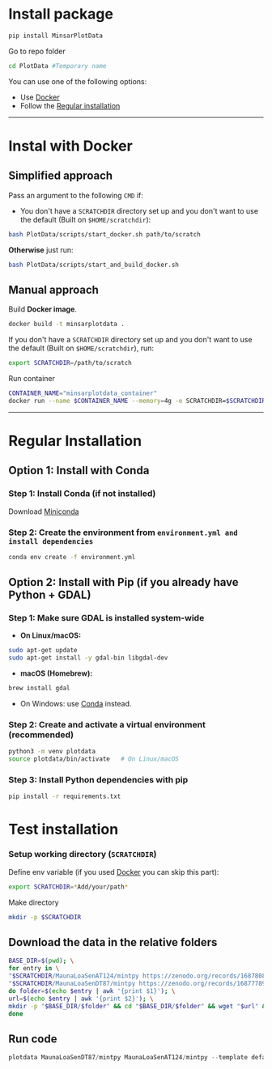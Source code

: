 # Install package
```bash
pip install MinsarPlotData
```
Go to repo folder
```bash
cd PlotData #Temporary name
```
You can use one of the following options:
- Use [Docker](https://github.com/geodesymiami/PlotData/blob/main/docs/installation.md#instal-with-docker)
- Follow the [Regular installation](https://github.com/geodesymiami/PlotData/blob/main/docs/installation.md#regular-installation)

---
# Instal with Docker
## Simplified approach
Pass an argument to the following `CMD` if:
- You don't have a `SCRATCHDIR` directory set up and you don't want to use the default (Built on `$HOME/scratchdir`):
```bash
bash PlotData/scripts/start_docker.sh path/to/scratch
```
**Otherwise** just run:
```bash
bash PlotData/scripts/start_and_build_docker.sh
```
## Manual approach
Build **Docker image**.
```bash
docker build -t minsarplotdata .
```
If you don't have a `SCRATCHDIR` directory set up and you don't want to use the default (Built on `$HOME/scratchdir`), run:
```bash
export SCRATCHDIR=/path/to/scratch
```
Run container
```bash
CONTAINER_NAME="minsarplotdata_container"
docker run --name $CONTAINER_NAME --memory=4g -e SCRATCHDIR=$SCRATCHDIR -v $SCRATCHDIR:$SCRATCHDIR -it minsarplotdata
```
---
# Regular Installation
## Option 1: Install with Conda

### Step 1: Install Conda (if not installed)
Download [Miniconda](https://docs.conda.io/en/latest/miniconda.html)

### Step 2: Create the environment from `environment.yml and install dependencies`
```bash
conda env create -f environment.yml
```

## Option 2: Install with Pip (if you already have Python + GDAL)

### Step 1: Make sure GDAL is installed system-wide
- **On Linux/macOS:**
```bash
sudo apt-get update
sudo apt-get install -y gdal-bin libgdal-dev
```

- **macOS (Homebrew):**
```bash
brew install gdal
```

-	On Windows: use [Conda](https://github.com/geodesymiami/PlotData/blob/main/docs/installation.md#option-1-install-with-conda) instead.

### Step 2: Create and activate a virtual environment (recommended)
```bash
python3 -m venv plotdata
source plotdata/bin/activate   # On Linux/macOS
```

### Step 3: Install Python dependencies with pip
```bash
pip install -r requirements.txt
```

# Test installation

### Setup working directory (`SCRATCHDIR`)
Define env variable (if you used [Docker](https://github.com/geodesymiami/PlotData/blob/main/docs/installation.md#instal-with-docker) you can skip this part):
```bash
export SCRATCHDIR=*Add/your/path*
```
Make directory
```bash
mkdir -p $SCRATCHDIR
```

## Download the data in the relative folders
```bash
BASE_DIR=$(pwd); \
for entry in \
"$SCRATCHDIR/MaunaLoaSenAT124/mintpy https://zenodo.org/records/16878080/files/S1_IW23_124_0059_0063_20150530_XXXXXXXX_N18623_N20314_W156162_W154265.he5?download=1" \
"$SCRATCHDIR/MaunaLoaSenDT87/mintpy https://zenodo.org/records/16877789/files/S1_IW12_087_0527_0531_20141116_XXXXXXXX_N18797_N20241_W156282_W154398.he5?download=1"; \
do folder=$(echo $entry | awk '{print $1}'); \
url=$(echo $entry | awk '{print $2}'); \
mkdir -p "$BASE_DIR/$folder" && cd "$BASE_DIR/$folder" && wget "$url" && cd "$BASE_DIR"; \
done
```

## Run code
```python
plotdata MaunaLoaSenDT87/mintpy MaunaLoaSenAT124/mintpy --template default  --period 20181001:20191031 --ref-lalo 19.50068 -155.55856 --resolution '01s' --contour 2 --lalo 19.461,-155.558 --num-vectors 40
```















